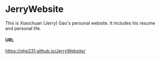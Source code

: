# JerryWebsite

This is Xiaochuan (Jerry) Gao's personal website. It includes his resume and personal life.

#### URL

https://qhe231.github.io/JerryWebsite/
